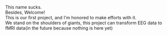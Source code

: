 This name sucks. \
Besides, Welcome! \
This is our first project, and I'm honored to make efforts with it. \
We stand on the shoulders of giants, this project can transform EEG data to fMRI data(in the future because nothing is here yet) 

